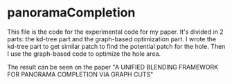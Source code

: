 # panoramaCompletion
This file is the code for the experimental code for my paper.
It's divided in 2 parts: the kd-tree part and the graph-based optimization part.
I wrote the kd-tree part to get similar patch to find the potential patch for the hole.
Then I use the graph-based code to optimize the hole area.

The result can be seen on the paper "A UNIFIED BLENDING FRAMEWORK FOR PANORAMA COMPLETION VIA GRAPH
CUTS"
